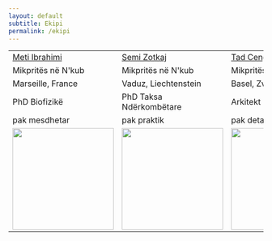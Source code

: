 ```yaml
---
layout: default
subtitle: Ekipi
permalink: /ekipi
---
```



<style>
td, th {
   border: none!important;
}

</style>

<table >
 <tr> 
    <td> <a href="https://www.linkedin.com/in/meti-ibrahimi/"> Meti Ibrahimi </a> </td>
    <td> <a href="https://www.linkedin.com/in/kasem-zotkaj-363899158/"> Semi Zotkaj</a></td>
    <td> <a href="https://www.linkedin.com/in/suardcengu/"> Tad Cengu </a></td>
<tr>
    <td>  Mikpritës në N'kub </td>
    <td>  Mikpritës në N'kub</td>
    <td>  Mikpritës në N'kub</td>


<tr>
    <td>  Marseille, France  </td>
    <td>  Vaduz, Liechtenstein </td>
    <td>  Basel, Zvicër </td>
<tr>
    <td>  PhD Biofizikë  </td>
    <td>  PhD Taksa Ndërkombëtare </td>
    <td>  Arkitekt </td>
    
<tr>
    <td>  pak mesdhetar </td>
    <td>  pak praktik </td>
    <td>  pak detajist </td>
<tr>
    <td>  <img  src="{{ site.baseurl}}/assets/img/metiweb.jpg" width="200"></td>
    <td>  <img  src="{{ site.baseurl}}/assets/img/semiweb.jpg" width="200"></td>
    <td>  <img  src="{{ site.baseurl}}/assets/img/suardweb.jpg" width="200"></td>

